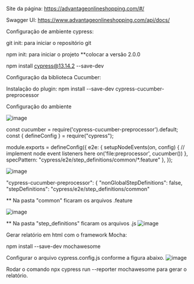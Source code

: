 Site da página: https://advantageonlineshopping.com/#/


Swagger UI: https://www.advantageonlineshopping.com/api/docs/


Configuração de ambiente cypress:

 git init: para iniciar o repositório git

 
 npm init: para iniciar o projeto 
 **colocar a versão 2.0.0

 
 npm install cypress@13.14.2 --save-dev 


Configuração da biblioteca Cucumber:
 
Instalação do plugin: npm install --save-dev cypress-cucumber-preprocessor



Configuração do ambiente


![image](https://github.com/user-attachments/assets/0b989058-d7d7-49c9-bb62-fdb673495ac8)


const cucumber = require('cypress-cucumber-preprocessor').default;
const { defineConfig } = require("cypress");

module.exports = defineConfig({
  e2e: {
    setupNodeEvents(on, config) {
      // implement node event listeners here
      on('file:preprocessor', cucumber())
    },
    specPattern: "cypress/e2e/step_definitions/common/*.feature"
  },
});




![image](https://github.com/user-attachments/assets/fd45ccad-199d-410d-966f-d13d2b29c58f)

  "cypress-cucumber-preprocessor": {
    "nonGlobalStepDefinitions": false,
    "stepDefinitions": "cypress/e2e/step_definitions/common"


** Na pasta "common" ficaram os arquivos .feature

![image](https://github.com/user-attachments/assets/6d97a7bb-e818-4769-bae4-62e63223409e)



** Na pasta "step_definitions" ficaram os arquivos .js
![image](https://github.com/user-attachments/assets/522083b7-c2bb-4ddb-bc2e-ad9a8f906e64)





 Gerar relatório em html com o framework Mocha:
 
 npm install --save-dev mochawesome

 Configurar o arquivo cypress.config.js conforme a figura abaixo.
 ![image](https://github.com/user-attachments/assets/1b79d9d8-8128-4932-82f4-1a28a8799418)

Rodar o comando npx cypress run --reporter mochawesome para gerar o relatório.
